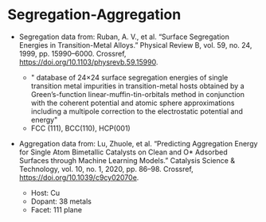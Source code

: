 # Segregation-Aggregation

- Segregation data from: 
Ruban, A. V., et al. “Surface Segregation Energies in Transition-Metal Alloys.” Physical Review B, vol. 59, no. 24, 1999, pp. 15990–6000. Crossref, https://doi.org/10.1103/physrevb.59.15990.

  - " database of 24×24 surface segregation energies of single transition metal impurities in transition-metal hosts obtained by a Green’s-function linear-muffin-tin-orbitals method in conjunction with the coherent potential and atomic sphere approximations including a multipole correction to the electrostatic potential and energy"
  - FCC (111), BCC(110), HCP(001)

- Aggregation data from: 
Lu, Zhuole, et al. “Predicting Aggregation Energy for Single Atom Bimetallic Catalysts on Clean and O* Adsorbed Surfaces through Machine Learning Models.” Catalysis Science & Technology, vol. 10, no. 1, 2020, pp. 86–98. Crossref, https://doi.org/10.1039/c9cy02070e.
  - Host: Cu
  - Dopant: 38 metals
  - Facet: 111 plane
